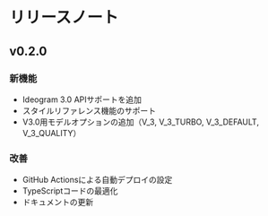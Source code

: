 # リリースノート

## v0.2.0

### 新機能
- Ideogram 3.0 APIサポートを追加
- スタイルリファレンス機能のサポート
- V3.0用モデルオプションの追加（V_3, V_3_TURBO, V_3_DEFAULT, V_3_QUALITY）

### 改善
- GitHub Actionsによる自動デプロイの設定
- TypeScriptコードの最適化
- ドキュメントの更新

